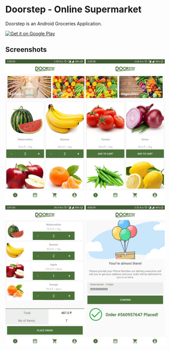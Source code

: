 # Doorstep - Online Supermarket
Doorstep is an Android Groceries Application.

<a href='https://play.google.com/store/apps/details?id=com.icarus.groc&hl=en'><img alt='Get it on Google Play' src='https://play.google.com/intl/en_us/badges/static/images/badges/en_badge_web_generic.png' width="150px"/></a>

## Screenshots
<p>
<img alt="Prediction after 1 Week" title="Prediction after 1 Week" src="screenshots/home-1.jpg" width="49%">
<img alt="Prediction after 2 Week" title="Prediction after 2 Week" src="screenshots/home-2.jpg" width="49%">
</p>
<p>
<img alt="Prediction after 1 Week" title="Prediction after 1 Week" src="screenshots/cart.jpg" width="49%">
<img alt="Prediction after 2 Week" title="Prediction after 2 Week" src="screenshots/order.jpg" width="49%">
</p>